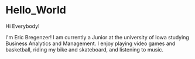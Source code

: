 # Hello_World

Hi Everybody!

I'm Eric Bregenzer! I am currently a Junior at the university of Iowa studying Business Analytics and Management. I enjoy playing video games and basketball, riding my bike and skateboard, and listening to music. 
